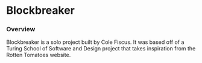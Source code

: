 # Blockbreaker

### Overview

Blockbreaker is a solo project built by Cole Fiscus. It was based off of a Turing School of Software and Design project that takes inspiration from the Rotten Tomatoes website.
